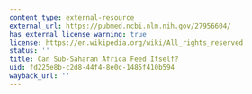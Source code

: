 ```yaml
---
content_type: external-resource
external_url: https://pubmed.ncbi.nlm.nih.gov/27956604/
has_external_license_warning: true
license: https://en.wikipedia.org/wiki/All_rights_reserved
status: ''
title: Can Sub-Saharan Africa Feed Itself?
uid: fd225e8b-c2d8-44f4-8e0c-1485f410b594
wayback_url: ''
---
```

